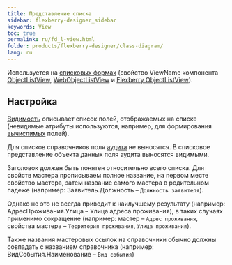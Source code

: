 ```yaml
---
title: Представление списка
sidebar: flexberry-designer_sidebar
keywords: View
toc: true
permalink: ru/fd_l-view.html
folder: products/flexberry-designer/class-diagram/
lang: ru
---
```



Используется на [списковых формах](fd_listform.html) (свойство ViewName компонента [ObjectListView](fw_object-list-view.html), [WebObjectListView](fa_web-object-list-view.html) и [Flexberry ObjectListView](ef_object-list-view.html)).

## Настройка

[Видимость](fd_hidden-properties-view.html) описывает список полей, отображаемых на списке (невидимые атрибуты используются, например, для формирования [вычислимых](fo_not-stored-attributes.html) полей).

Для списков справочников поля [аудита](audit.html) не выносятся. В списковое представление объекта данных поля аудита выносятся видимыми.

Заголовок должен быть понятен относительно всего списка. Для свойств мастера прописываем полное название, на первом месте свойство мастера, затем название самого мастера в родительном падеже (например: Заявитель.Должность – `Должность заявителя`).

Однако не это не всегда приводит к наилучшему результату (например: АдресПроживания.Улица – Улица адреса проживания), в таких случаях применимо сокращение (например: мастер – `Адрес проживания`, свойства мастера – `Территория проживания`, `Улица проживания`).

Также названия мастеровых ссылок на справочники обычно должны совпадать с названием справочника (например: ВидСобытия.Наименование – `Вид события`)
